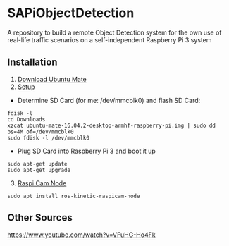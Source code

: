 # SAPiObjectDetection

A repository to build a remote Object Detection system for the own use of real-life traffic scenarios on a self-independent Raspberry Pi 3 system

## Installation


1) [Download Ubuntu Mate](https://ubuntu-mate.org/raspberry-pi/)
2) [Setup](https://roboticsweekends.blogspot.com/2017/12/how-to-install-ros-on-raspberry-pi-2-or.html)  
  * Determine SD Card (for me: /dev/mmcblk0) and flash SD Card:

```
fdisk -l
cd Downloads
xzcat ubuntu-mate-16.04.2-desktop-armhf-raspberry-pi.img | sudo dd bs=4M of=/dev/mmcblk0
sudo fdisk -l /dev/mmcblk0
```

  * Plug SD Card into Raspberry Pi 3 and boot it up

```
sudo apt-get update
sudo apt-get upgrade
```

3) [Raspi Cam Node](https://discourse.ros.org/t/raspberry-pi-camera-node/1388)

```
sudo apt install ros-kinetic-raspicam-node
```

## Other Sources

https://www.youtube.com/watch?v=VFuHG-Ho4Fk
